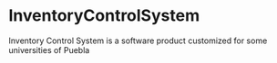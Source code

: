 # InventoryControlSystem
Inventory Control System is a software product customized for some universities of Puebla
